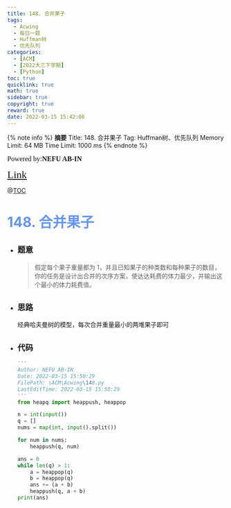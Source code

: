 ```yaml
---
title: 148. 合并果子
tags:
  - Acwing
  - 每日一题
  - Huffman树
  - 优先队列
categories:
  - [ACM]
  - [2022大三下学期]
  - [Python]
toc: true
quicklink: true
math: true
sidebar: true
copyright: true
reward: true
date: 2022-03-15 15:42:08
---
```



{% note info %}
**摘要**
Title: 148. 合并果子
Tag: Huffman树、优先队列
Memory Limit: 64 MB
Time Limit: 1000 ms
{% endnote %}
<!-- more -->

<font size=3 face=楷体>Powered by:**NEFU AB-IN**</font>

<font color=#FFA500 size=5 face=楷体>[Link](https://www.acwing.com/problem/content/150/)</font>

@[TOC](文章目录)

# <font color=#6495ED size=6>148. 合并果子</font>

* ## <font size=4 face=粗体>题意</font>

  >假定每个果子重量都为 1，并且已知果子的种类数和每种果子的数目，你的任务是设计出合并的次序方案，使达达耗费的体力最少，并输出这个最小的体力耗费值。

* ## <font size=4 face=粗体>思路</font>

  经典哈夫曼树的模型，每次合并重量最小的两堆果子即可

* ## <font size=4 face=粗体>代码</font>

  ```python
  '''
  Author: NEFU AB-IN
  Date: 2022-03-15 15:50:29
  FilePath: \ACM\Acwing\148.py
  LastEditTime: 2022-03-15 15:50:29
  '''
  from heapq import heappush, heappop

  n = int(input())
  q = []
  nums = map(int, input().split())

  for num in nums:
      heappush(q, num)

  ans = 0
  while len(q) > 1:
      a = heappop(q)
      b = heappop(q)
      ans += (a + b)
      heappush(q, a + b)
  print(ans)
  ```